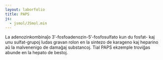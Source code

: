 ```yaml
---
layout: laborfolio
title: PAPS
js:
  - jsmol/JSmol.min
---
```


<!-- https://chemapps.stolaf.edu/jmol/docs/ 
https://chemapps.stolaf.edu/jmol/docs/#connect
http://openmopac.net/Manual/Individual%20JSmol%20paths/Animations.html
http://molmovdb.org/

https://wiki.jmol.org/index.php/Jmol_JavaScript_Object/Functions
https://wiki.jmol.org/index.php/Lightweight_JSmol
http://wiki.jmol.org/index.php/Jmol_JavaScript_Object

-->

La adenozinkombinaĵo 3′-fosfoadenozin-5′-fosfosulfato kun du fosfat- kaj unu sulfat-grupoj ludas gravan rolon en
la sintezo de karageno kaj heparino aŭ la malvenenigo de damaĝaj substancoj. Tial PAPS ekzemple troviĝas abunde en la hepato de bestoj.

<script type="text/javascript">
//Jmol._isAsync = true;

jmol_isReady = function(applet) {
	document.title = (applet._id + " - Jmol " + Jmol.___JmolVersion)
	Jmol._getElement(applet, "appletdiv").style.border="1px solid white"
}

JsPath = '../assets/js/jsmol/';

// vd. https://wiki.jmol.org/index.php/Jmol_JavaScript_Object/Info
var Info = {
	width: 600,
	height: 600,
    color: "#AFEEEE",
	debug: false,
	use: "HTML5",   // JAVA HTML5 WEBGL are all options
	j2sPath: JsPath + "j2s", // this needs to point to where the j2s directory is.
	//jarPath: JsPath + "jsmol/java",// this needs to point to where the java directory is.
	//jarFile: JsPath + "jsmol/java/JmolAppletSigned.jar",
	// isSigned: true,
	//src: "chymotrypsin.pdb",
	//script: "set background white; wireframe 40; spacefill 120",
	//serverURL: JsPath + "jmol.php",
    //serverURL: "https://chemapps.stolaf.edu/jmol/jsmol/php/jsmol.php",
    //defaultModel: ':caffeine',
    
    // https://wiki.jmol.org/index.php/File_formats/Coordinates
    //https://wiki.jmol.org/index.php/Jmol_JavaScript_Object/Info#Model_loading
    src: "inc/PAPS_CID_10214.sdf",
	readyFunction: jmol_isReady,
	disableJ2SLoadMonitor: true,
    disableInitialConsole: true,
    allowJavaScript: true
}
var jmolApplet0;

$(document).ready(function() {
  const applet = Jmol.getAppletHtml("jmolApplet0", Info);
  if (applet) document.getElementById("appdiv").innerHTML = applet;
})
</script>

<div id="appdiv"></div>

<!--
<script type="text/javascript" src="https://chemapps.stolaf.edu/jmol/jmol.php?model=C1%3DNC2%3DC%28C%28%3DN1%29N%29N%3DCN2%5BC%40H%5D3%5BC%40%40H%5D%28%5BC%40%40H%5D%28%5BC%40H%5D%28O3%29COP%28%3DO%29%28O%29OS%28%3DO%29%28%3DO%29O%29OP%28%3DO%29%28O%29O%29O&inline&height=600&width=800"></script>
-->
